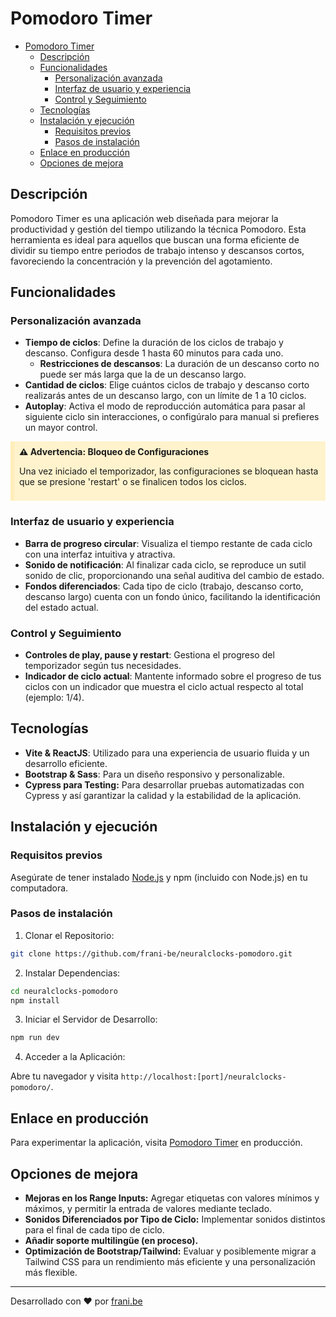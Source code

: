 # Pomodoro Timer

- [Pomodoro Timer](#pomodoro-timer)
  - [Descripción](#descripción)
  - [Funcionalidades](#funcionalidades)
    - [Personalización avanzada](#personalización-avanzada)
    - [Interfaz de usuario y experiencia](#interfaz-de-usuario-y-experiencia)
    - [Control y Seguimiento](#control-y-seguimiento)
  - [Tecnologías](#tecnologías)
  - [Instalación y ejecución](#instalación-y-ejecución)
    - [Requisitos previos](#requisitos-previos)
    - [Pasos de instalación](#pasos-de-instalación)
  - [Enlace en producción](#enlace-en-producción)
  - [Opciones de mejora](#opciones-de-mejora)

## Descripción

Pomodoro Timer es una aplicación web diseñada para mejorar la productividad y gestión del tiempo utilizando la técnica Pomodoro. Esta herramienta es ideal para aquellos que buscan una forma eficiente de dividir su tiempo entre periodos de trabajo intenso y descansos cortos, favoreciendo la concentración y la prevención del agotamiento.

## Funcionalidades

### Personalización avanzada

- **Tiempo de ciclos**: Define la duración de los ciclos de trabajo y descanso. Configura desde 1 hasta 60 minutos para cada uno.
    - **Restricciones de descansos**: La duración de un descanso corto no puede ser más larga que la de un descanso largo.
- **Cantidad de ciclos**: Elige cuántos ciclos de trabajo y descanso corto realizarás antes de un descanso largo, con un límite de 1 a 10 ciclos.
- **Autoplay**: Activa el modo de reproducción automática para pasar al siguiente ciclo sin interacciones, o configúralo para manual si prefieres un mayor control.

<div style="background-color: #fff3cd; border-left: 6px solid #ffeeba; padding: 0.5rem; margin-bottom: 1rem;">
  <strong>⚠️ Advertencia: Bloqueo de Configuraciones</strong>
  <p>Una vez iniciado el temporizador, las configuraciones se bloquean hasta que se presione 'restart' o se finalicen todos los ciclos.</p>
</div>

### Interfaz de usuario y experiencia

- **Barra de progreso circular**: Visualiza el tiempo restante de cada ciclo con una interfaz intuitiva y atractiva.
- **Sonido de notificación**: Al finalizar cada ciclo, se reproduce un sutil sonido de clic, proporcionando una señal auditiva del cambio de estado.
- **Fondos diferenciados**: Cada tipo de ciclo (trabajo, descanso corto, descanso largo) cuenta con un fondo único, facilitando la identificación del estado actual.

### Control y Seguimiento

- **Controles de play, pause y restart**: Gestiona el progreso del temporizador según tus necesidades.
- **Indicador de ciclo actual**: Mantente informado sobre el progreso de tus ciclos con un indicador que muestra el ciclo actual respecto al total (ejemplo: 1/4).

## Tecnologías

- **Vite & ReactJS**: Utilizado para una experiencia de usuario fluida y un desarrollo eficiente.
- **Bootstrap & Sass**: Para un diseño responsivo y personalizable.
- **Cypress para Testing:** Para desarrollar pruebas automatizadas con Cypress y así garantizar la calidad y la estabilidad de la aplicación.

## Instalación y ejecución

### Requisitos previos

Asegúrate de tener instalado [Node.js](https://nodejs.org/) y npm (incluido con Node.js) en tu computadora.

### Pasos de instalación

1. Clonar el Repositorio:

````bash
git clone https://github.com/frani-be/neuralclocks-pomodoro.git
````

2. Instalar Dependencias:

````bash
cd neuralclocks-pomodoro
npm install
````

3. Iniciar el Servidor de Desarrollo:

````bash
npm run dev
````

4. Acceder a la Aplicación:

Abre tu navegador y visita `http://localhost:[port]/neuralclocks-pomodoro/`.

## Enlace en producción

Para experimentar la aplicación, visita [Pomodoro Timer](https://frani-be.github.io/neuralclocks-pomodoro/) en producción.


## Opciones de mejora

- **Mejoras en los Range Inputs:** Agregar etiquetas con valores mínimos y máximos, y permitir la entrada de valores mediante teclado.
- **Sonidos Diferenciados por Tipo de Ciclo:** Implementar sonidos distintos para el final de cada tipo de ciclo.
- **Añadir soporte multilingüe (en proceso).**
- **Optimización de Bootstrap/Tailwind:** Evaluar y posiblemente migrar a Tailwind CSS para un rendimiento más eficiente y una personalización más flexible.

---

Desarrollado con ❤ por [frani.be](https://frani.be/)